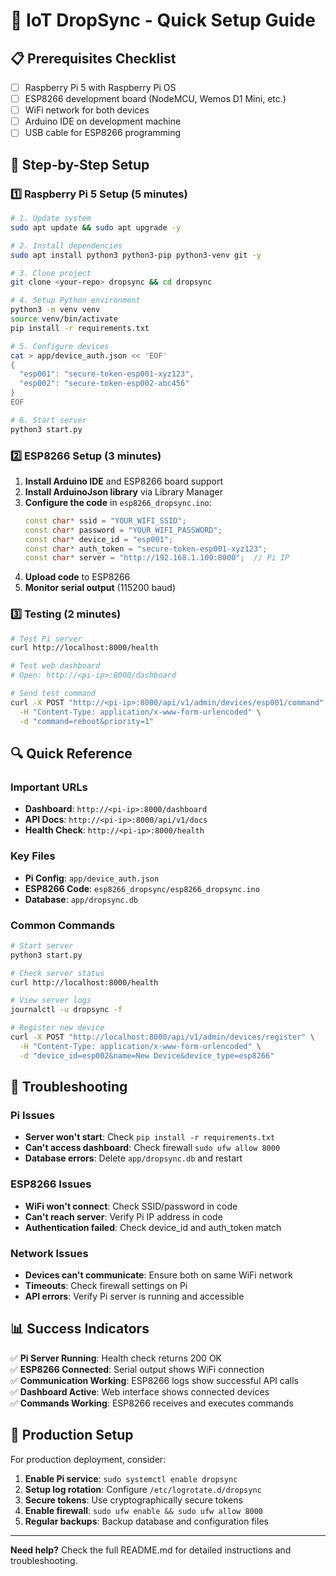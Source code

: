 # 🚀 IoT DropSync - Quick Setup Guide

## 📋 Prerequisites Checklist

- [ ] Raspberry Pi 5 with Raspberry Pi OS
- [ ] ESP8266 development board (NodeMCU, Wemos D1 Mini, etc.)
- [ ] WiFi network for both devices
- [ ] Arduino IDE on development machine
- [ ] USB cable for ESP8266 programming

## 🔧 Step-by-Step Setup

### 1️⃣ Raspberry Pi 5 Setup (5 minutes)

```bash
# 1. Update system
sudo apt update && sudo apt upgrade -y

# 2. Install dependencies
sudo apt install python3 python3-pip python3-venv git -y

# 3. Clone project
git clone <your-repo> dropsync && cd dropsync

# 4. Setup Python environment
python3 -m venv venv
source venv/bin/activate
pip install -r requirements.txt

# 5. Configure devices
cat > app/device_auth.json << 'EOF'
{
  "esp001": "secure-token-esp001-xyz123",
  "esp002": "secure-token-esp002-abc456"
}
EOF

# 6. Start server
python3 start.py
```

### 2️⃣ ESP8266 Setup (3 minutes)

1. **Install Arduino IDE** and ESP8266 board support
2. **Install ArduinoJson library** via Library Manager
3. **Configure the code** in `esp8266_dropsync.ino`:
   ```cpp
   const char* ssid = "YOUR_WIFI_SSID";
   const char* password = "YOUR_WIFI_PASSWORD";
   const char* device_id = "esp001";
   const char* auth_token = "secure-token-esp001-xyz123";
   const char* server = "http://192.168.1.100:8000";  // Pi IP
   ```
4. **Upload code** to ESP8266
5. **Monitor serial output** (115200 baud)

### 3️⃣ Testing (2 minutes)

```bash
# Test Pi server
curl http://localhost:8000/health

# Test web dashboard
# Open: http://<pi-ip>:8000/dashboard

# Send test command
curl -X POST "http://<pi-ip>:8000/api/v1/admin/devices/esp001/command" \
  -H "Content-Type: application/x-www-form-urlencoded" \
  -d "command=reboot&priority=1"
```

## 🔍 Quick Reference

### Important URLs
- **Dashboard**: `http://<pi-ip>:8000/dashboard`
- **API Docs**: `http://<pi-ip>:8000/api/v1/docs`
- **Health Check**: `http://<pi-ip>:8000/health`

### Key Files
- **Pi Config**: `app/device_auth.json`
- **ESP8266 Code**: `esp8266_dropsync/esp8266_dropsync.ino`
- **Database**: `app/dropsync.db`

### Common Commands
```bash
# Start server
python3 start.py

# Check server status
curl http://localhost:8000/health

# View server logs
journalctl -u dropsync -f

# Register new device
curl -X POST "http://localhost:8000/api/v1/admin/devices/register" \
  -H "Content-Type: application/x-www-form-urlencoded" \
  -d "device_id=esp002&name=New Device&device_type=esp8266"
```

## 🚨 Troubleshooting

### Pi Issues
- **Server won't start**: Check `pip install -r requirements.txt`
- **Can't access dashboard**: Check firewall `sudo ufw allow 8000`
- **Database errors**: Delete `app/dropsync.db` and restart

### ESP8266 Issues
- **WiFi won't connect**: Check SSID/password in code
- **Can't reach server**: Verify Pi IP address in code
- **Authentication failed**: Check device_id and auth_token match

### Network Issues
- **Devices can't communicate**: Ensure both on same WiFi network
- **Timeouts**: Check firewall settings on Pi
- **API errors**: Verify Pi server is running and accessible

## 📊 Success Indicators

✅ **Pi Server Running**: Health check returns 200 OK  
✅ **ESP8266 Connected**: Serial output shows WiFi connection  
✅ **Communication Working**: ESP8266 logs show successful API calls  
✅ **Dashboard Active**: Web interface shows connected devices  
✅ **Commands Working**: ESP8266 receives and executes commands  

## 🔧 Production Setup

For production deployment, consider:

1. **Enable Pi service**: `sudo systemctl enable dropsync`
2. **Setup log rotation**: Configure `/etc/logrotate.d/dropsync`
3. **Secure tokens**: Use cryptographically secure tokens
4. **Enable firewall**: `sudo ufw enable && sudo ufw allow 8000`
5. **Regular backups**: Backup database and configuration files

---

**Need help?** Check the full README.md for detailed instructions and troubleshooting.
